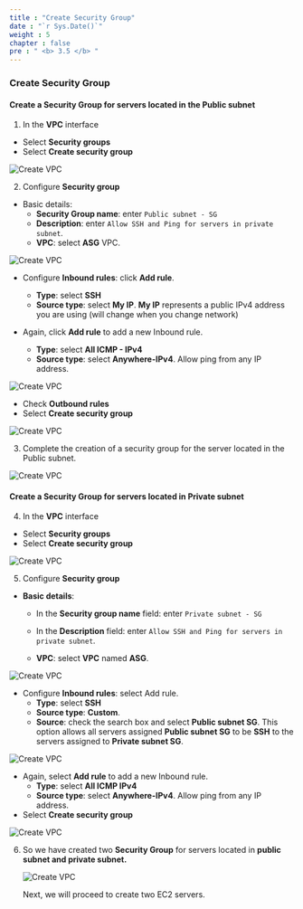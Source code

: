 ```yaml
---
title : "Create Security Group"
date : "`r Sys.Date()`"
weight : 5
chapter : false
pre : " <b> 3.5 </b> "
---
```


### Create Security Group

#### Create a Security Group for servers located in the Public subnet

1. In the **VPC** interface

- Select **Security groups**
- Select **Create security group**

![Create VPC](/images/3-Prerequiste/3.3-securitygroup/0001-securitygroup.png?featherlight=false&width=90pc)


2. Configure **Security group**

- Basic details:
	- **Security Group name**: enter `Public subnet - SG`
	- **Description**: enter `Allow SSH and Ping for servers in private subnet`.
	- **VPC**: select **ASG** VPC.

![Create VPC](/images/3-Prerequiste/3.3-securitygroup/0002-securitygroup.png?featherlight=false&width=90pc)

- Configure **Inbound rules**: click **Add rule**.

	- **Type**: select **SSH**  
	- **Source type**: select **My IP**. **My IP** represents a public IPv4 address you are using (will change when you change network)
- Again, click **Add rule** to add a new Inbound rule.
	
	-  **Type**: select **All ICMP - IPv4**
	- **Source type**: select **Anywhere-IPv4**. Allow ping from any IP address.

![Create VPC](/images/3-Prerequiste/3.3-securitygroup/0003-securitygroup.png?featherlight=false&width=90pc)

- Check **Outbound rules** 
- Select **Create security group**

![Create VPC](/images/3-Prerequiste/3.3-securitygroup/0004-securitygroup.png?featherlight=false&width=90pc)

3. Complete the creation of a security group for the server located in the Public subnet.

![Create VPC](/images/3-Prerequiste/3.3-securitygroup/0005-securitygroup.png?featherlight=false&width=90pc)

#### Create a Security Group for servers located in Private subnet

4. In the **VPC** interface

- Select **Security groups**
- Select **Create security group**

![Create VPC](/images/3-Prerequiste/3.3-securitygroup/0006-securitygroup.png?featherlight=false&width=90pc)

5. Configure **Security group**

- **Basic details**:
	- In the **Security group name** field: enter `Private subnet - SG`
	
	- In the **Description** field: enter `Allow SSH and Ping for servers in private subnet`.
	
	- **VPC**: select **VPC** named **ASG**.

![Create VPC](/images/3-Prerequiste/3.3-securitygroup/0007-securitygroup.png?featherlight=false&width=90pc)

- Configure **Inbound rules**: select Add rule.
	- **Type**: select **SSH** 
	- **Source type**: **Custom**. 
	- **Source**: check the search box and select **Public subnet SG**. This option allows all servers assigned **Public subnet SG** to be **SSH** to the servers assigned to **Private subnet SG**.

![Create VPC](/images/3-Prerequiste/3.3-securitygroup/0008-securitygroup.png?featherlight=false&width=90pc)

- Again, select **Add rule** to add a new Inbound rule.
	-  **Type**: select **All ICMP IPv4** 
	- **Source type**: select **Anywhere-IPv4**. Allow ping from any IP address.
- Select **Create security group**

![Create VPC](/images/3-Prerequiste/3.3-securitygroup/0009-securitygroup.png?featherlight=false&width=90pc)

6. So we have created two **Security Group** for servers located in **public subnet and private subnet.**


	![Create VPC](/images/3-Prerequiste/3.3-securitygroup/00010-securitygroup.png?featherlight=false&width=90pc)

	
	Next, we will proceed to create two EC2 servers.